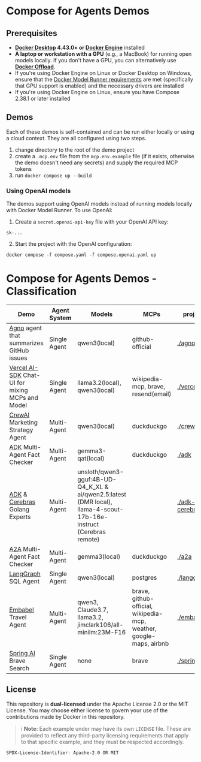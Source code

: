 # Compose for Agents Demos

## Prerequisites

+ **[Docker Desktop](https://www.docker.com/products/docker-desktop/) 4.43.0+ or [Docker Engine](https://docs.docker.com/engine/)** installed
+ **A laptop or workstation with a GPU** (e.g., a MacBook) for running open models locally. If you don't have a GPU, you can alternatively use [**Docker Offload**](https://www.docker.com/products/docker-offload).
+ If you're using Docker Engine on Linux or Docker Desktop on Windows, ensure that the [Docker Model Runner requirements](https://docs.docker.com/ai/model-runner/) are met (specifically that GPU support is enabled) and the necessary drivers are installed
+ If you're using Docker Engine on Linux, ensure you have Compose 2.38.1 or later installed

## Demos

Each of these demos is self-contained and can be run either locally or using a cloud context. They are all configured using two steps.

1. change directory to the root of the demo project
1. create a `.mcp.env` file from the `mcp.env.example` file (if it exists, otherwise the demo doesn't need any secrets) and supply the required MCP tokens
1. run `docker compose up --build`

### Using OpenAI models

The demos support using OpenAI models instead of running models locally with Docker Model Runner. To use OpenAI:
1. Create a `secret.openai-api-key` file with your OpenAI API key:

```
sk-...
```
2. Start the project with the OpenAI configuration:

```
docker compose -f compose.yaml -f compose.openai.yaml up
```

# Compose for Agents Demos - Classification

| Demo | Agent System | Models | MCPs | project | compose |
| ---- | ---- | ---- | ---- | ---- | ---- |
| [Agno](https://github.com/agno-agi/agno) agent that summarizes GitHub issues | Single Agent | qwen3(local) | github-official | [./agno](./agno) | [compose.yaml](./agno/compose.yaml) |
| [Vercel AI-SDK](https://github.com/vercel/ai) Chat-UI for mixing MCPs and Model | Single Agent | llama3.2(local), qwen3(local) | wikipedia-mcp, brave, resend(email) | [./vercel](./vercel) | [compose.yaml](https://github.com/slimslenderslacks/scira-mcp-chat/blob/main/compose.yaml) |
| [CrewAI](https://github.com/crewAIInc/crewAI) Marketing Strategy Agent | Multi-Agent | qwen3(local) | duckduckgo | [./crew-ai](./crew-ai) | [compose.yaml](https://github.com/docker/compose-agents-demo/blob/main/crew-ai/compose.yaml) |
| [ADK](https://github.com/google/adk-python) Multi-Agent Fact Checker | Multi-Agent | gemma3-qat(local) | duckduckgo | [./adk](./adk) | [compose.yaml](./adk/compose.yaml) |
| [ADK](https://github.com/google/adk-python) & [Cerebras](https://www.cerebras.ai/) Golang Experts | Multi-Agent | unsloth/qwen3-gguf:4B-UD-Q4_K_XL & ai/qwen2.5:latest (DMR local), llama-4-scout-17b-16e-instruct (Cerebras remote) |  | [./adk-cerebras](./adk-cerebras) | [compose.yml](./adk-cerebras/compose.yml) | 
| [A2A](https://github.com/a2a-agents/agent2agent) Multi-Agent Fact Checker | Multi-Agent | gemma3(local) | duckduckgo | [./a2a](./a2a) | [compose.yaml](./a2a/compose.yaml) | 
| [LangGraph](https://github.com/langchain-ai/langgraph) SQL Agent | Single Agent | qwen3(local) | postgres | [./langgraph](./langgraph) | [compose.yaml](./langgraph/compose.yaml) |
| [Embabel](https://github.com/embabel/embabel-agent) Travel Agent | Multi-Agent | qwen3, Claude3.7, llama3.2, jimclark106/all-minilm:23M-F16 | brave, github-official, wikipedia-mcp, weather, google-maps, airbnb | [./embabel](./embabel) | [compose.yaml](https://github.com/embabel/travel-planner-agent/blob/main/compose.yaml) and [compose.dmr.yaml](https://github.com/embabel/travel-planner-agent/blob/main/compose.dmr.yaml) |
| [Spring AI](https://spring.io/projects/spring-ai) Brave Search | Single Agent | none | brave | [./spring-ai](./spring-ai) | [compose.yaml](./spring-ai/compose.yaml) |

## License

This repository is **dual-licensed** under the Apache License 2.0 or the MIT
License. You may choose either license to govern your use of the contributions
made by Docker in this repository.

> ℹ️ **Note:** Each example under may have its own `LICENSE` file.
> These are provided to reflect any third-party licensing requirements that
> apply to that specific example, and they must be respected accordingly.

`SPDX-License-Identifier: Apache-2.0 OR MIT`
